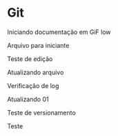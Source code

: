
# Git

Iniciando documentação em GiF low

Arquivo para iniciante

Teste de edição

Atualizando arquivo

Verificação de log

Atualizando 01

Teste de versionamento

Teste
